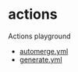 # actions
Actions playground

- [automerge.yml](https://github.com/trasparente/actions/blob/main/.github/workflows/automerge.yml)
- [generate.yml](https://github.com/trasparente/actions/blob/main/.github/workflows/generate.yml)
